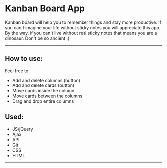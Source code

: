 <h1>Kanban Board App</h1>
<p>Kanban board will help you to remember things and stay more productive. If you can't imagine your life without sticky notes you will appreciate this app. By the way, if you can't live without real sticky notes that means you are a dinosaur. Don't be so ancient ;) </p>

<hr>

<h2>How to use: </h2>
Feel free to:
<ul>
  <li>Add and delete columns (button)</li>
  <li>Add and delete cards (button)</li>
  <li>Move cards inside the column</li>
  <li>Move cards between the columns</li>
  <li>Drag and drop entire columns</li>
</ul>

<h2>Used:</h2>
<ul>
  <li>JS/jQuery</li>
  <li>Ajax</li>
  <li>API</li>
  <li>Git</li>
  <li>CSS</li>
  <li>HTML</li>
</ul>

<hr>
